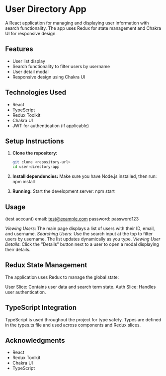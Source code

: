 # User Directory App

A React application for managing and displaying user information with search functionality. The app uses Redux for state management and Chakra UI for responsive design.

## Features

- User list display
- Search functionality to filter users by username
- User detail modal
- Responsive design using Chakra UI

## Technologies Used

- React
- TypeScript
- Redux Toolkit
- Chakra UI
- JWT for authentication (if applicable)

## Setup Instructions

1. **Clone the repository:**

   ```bash
   git clone <repository-url>
   cd user-directory-app
   ```

2. **Install dependencies:**
   Make sure you have Node.js installed, then run:
   npm install

3. **Running:**
   Start the development server:
   npm start

## Usage
(test account)
email: test@example.com
password: password123

*Viewing Users*: The main page displays a list of users with their ID, email, and username.
*Searching Users*: Use the search input at the top to filter users by username. The list updates dynamically as you type.
*Viewing User Details*: Click the "Details" button next to a user to open a modal displaying their details.

## Redux State Management

The application uses Redux to manage the global state:

User Slice: Contains user data and search term state.
Auth Slice: Handles user authentication.

## TypeScript Integration

TypeScript is used throughout the project for type safety. Types are defined in the types.ts file and used across components and Redux slices.

## Acknowledgments

- React
- Redux Toolkit
- Chakra UI
- TypeScript
